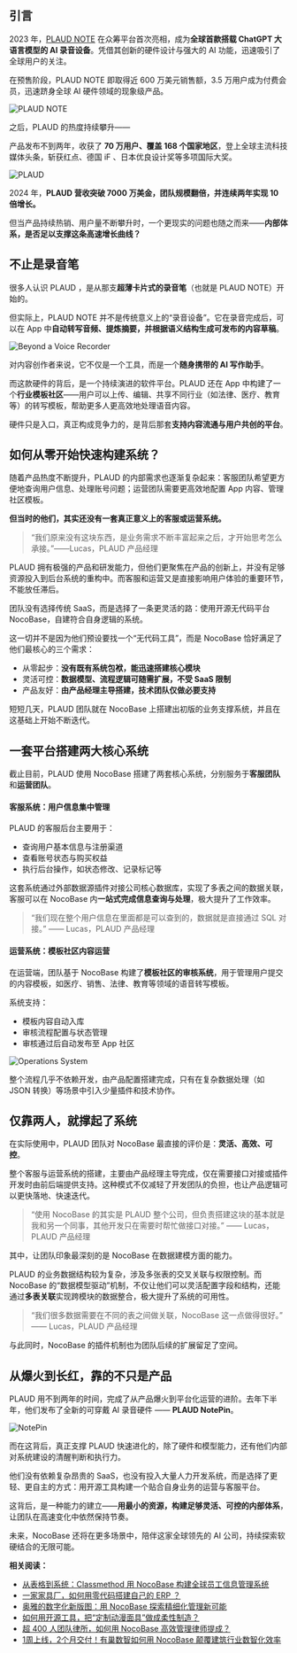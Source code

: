 ## 引言

2023 年，[PLAUD NOTE](https://www.plaud.ai/) 在众筹平台首次亮相，成为**全球首款搭载 ****ChatGPT 大语言模型****的 AI 录音设备**。凭借其创新的硬件设计与强大的 AI 功能，迅速吸引了全球用户的关注。

在预售阶段，PLAUD NOTE 即取得近 600 万美元销售额，3.5 万用户成为付费会员，迅速跻身全球 AI 硬件领域的现象级产品。

![PLAUD NOTE](https://static-docs.nocobase.com/1-hv0ztl.gif)

之后，PLAUD 的热度持续攀升——

产品发布不到两年，收获了 **70 万用户、覆盖 168 个国家地区**，登上全球主流科技媒体头条，斩获红点、德国 iF 、日本优良设计奖等多项国际大奖。

![PLAUD](https://static-docs.nocobase.com/2.0-n0gu0c.PNG)

2024 年，**PLAUD 营收突破 7000 万美金，团队规模翻倍，并连续两年实现 10 倍增长。**

但当产品持续热销、用户量不断攀升时，一个更现实的问题也随之而来——**内部体系，是否足以支撑这条高速增长曲线？**

## 不止是录音笔

很多人认识 PLAUD ，是从那支**超薄卡片式的录音笔**（也就是 PLAUD NOTE）开始的。

但实际上，PLAUD NOTE 并不是传统意义上的“录音设备”。它在录音完成后，可以在 App 中**自动转写音频、提炼摘要，并根据语义结构生成可发布的内容草稿**。

![Beyond a Voice Recorder](https://static-docs.nocobase.com/3.0-ty43po.PNG)

对内容创作者来说，它不仅是一个工具，而是一个**随身携带的 AI 写作助手**。

而这款硬件的背后，是一个持续演进的软件平台。PLAUD 还在 App 中构建了一个**行业模板社区**——用户可以上传、编辑、共享不同行业（如法律、医疗、教育等）的转写模板，帮助更多人更高效地处理语音内容。

硬件只是入口，真正构成竞争力的，是背后那套**支持内容流通与用户共创的平台**。

## 如何从零开始快速构建系统？

随着产品热度不断提升，PLAUD 的内部需求也逐渐复杂起来：客服团队希望更方便地查询用户信息、处理账号问题；运营团队需要更高效地配置 App 内容、管理社区模板。

**但当时的他们，其实还没有一套真正意义上的客服或运营系统。**

> “我们原来没有这块东西，是业务需求不断丰富起来之后，才开始思考怎么承接。”——Lucas，PLAUD 产品经理

PLAUD 拥有极强的产品和研发能力，但他们更聚焦在产品的创新上，并没有足够资源投入到后台系统的重构中。而客服和运营又是直接影响用户体验的重要环节，不能放任滞后。

团队没有选择传统 SaaS，而是选择了一条更灵活的路：使用开源无代码平台 NocoBase，自建符合自身逻辑的系统。

这一切并不是因为他们预设要找一个“无代码工具”，而是 NocoBase 恰好满足了他们最核心的三个需求：

* 从零起步：**没有既有系统包袱，能迅速搭建核心模块**
* 灵活可控：**数据模型、流程逻辑可随需扩展，不受 SaaS 限制**
* 产品友好：**由产品经理主导搭建，技术团队仅做必要支持**

短短几天，PLAUD 团队就在 NocoBase 上搭建出初版的业务支撑系统，并且在这基础上开始不断迭代。

## 一套平台搭建两大核心系统

截止目前，PLAUD 使用 NocoBase 搭建了两套核心系统，分别服务于**客服团队**和**运营团队**。

#### 客服系统：用户信息集中管理

PLAUD 的客服后台主要用于：

* 查询用户基本信息与注册渠道
* 查看账号状态与购买权益
* 执行后台操作，如状态修改、记录标记等

这套系统通过外部数据源插件对接公司核心数据库，实现了多表之间的数据关联，客服可以在 NocoBase 内**一站式完成信息查询与处理**，极大提升了工作效率。

> “我们现在整个用户信息在里面都是可以查到的，数据就是直接通过 SQL 对接。”  —— Lucas，PLAUD 产品经理

#### 运营系统：模板社区内容运营

在运营端，团队基于 NocoBase 构建了**模板社区的审核系统**，用于管理用户提交的内容模板，如医疗、销售、法律、教育等领域的语音转写模板。

系统支持：

* 模板内容自动入库
* 审核流程配置与状态管理
* 审核通过后自动发布至 App 社区

![Operations System](https://static-docs.nocobase.com/4.0-cpa6sz.jfif)

整个流程几乎不依赖开发，由产品配置搭建完成，只有在复杂数据处理（如 JSON 转换）等场景中引入少量插件和技术协作。

## 仅靠两人，就撑起了系统

在实际使用中，PLAUD 团队对 NocoBase 最直接的评价是：**灵活、高效、可控**。

整个客服与运营系统的搭建，主要由产品经理主导完成，仅在需要接口对接或插件开发时由前后端提供支持。这种模式不仅减轻了开发团队的负担，也让产品逻辑可以更快落地、快速迭代。

> “使用 NocoBase 的其实是 PLAUD 整个公司，但负责搭建这块的基本就是我和另一个同事，其他开发只在需要时帮忙做接口对接。”  —— Lucas，PLAUD 产品经理

其中，让团队印象最深刻的是 NocoBase 在数据建模方面的能力。

PLAUD 的业务数据结构较为复杂，涉及多张表的交叉关联与权限控制。而 NocoBase 的“数据模型驱动”机制，不仅让他们可以灵活配置字段和结构，还能通过**多表关联**实现跨模块的数据整合，极大提升了系统的可用性。

> “我们很多数据需要在不同的表之间做关联，NocoBase 这一点做得很好。”  —— Lucas，PLAUD 产品经理

与此同时，NocoBase 的插件机制也为团队后续的扩展留足了空间。

## 从爆火到长红，靠的不只是产品

PLAUD 用不到两年的时间，完成了从产品爆火到平台化运营的进阶。去年下半年，他们发布了全新的可穿戴 AI 录音硬件 —— **PLAUD NotePin**。

![NotePin](https://static-docs.nocobase.com/5.0-rdpv09.png)

而在这背后，真正支撑 PLAUD 快速进化的，除了硬件和模型能力，还有他们内部对系统建设的清醒判断和执行力。

他们没有依赖复杂昂贵的 SaaS，也没有投入大量人力开发系统，而是选择了更轻、更自主的方式：用开源工具构建一个贴合自身业务的运营与客服平台。

这背后，是一种能力的建立——**用最小的资源，构建足够灵活、可控的内部体系**，让团队在高速变化中依然保持节奏。

未来，NocoBase 还将在更多场景中，陪伴这家全球领先的 AI 公司，持续探索软硬结合的无限可能。

**相关阅读：**

* [从表格到系统：Classmethod 用 NocoBase 构建全球员工信息管理系统](https://www.nocobase.com/cn/blog/classmethod)
* [一家家具厂，如何用零代码搭建自己的 ERP ？](https://www.nocobase.com/cn/blog/olmon)
* [奥雅的数字化新版图：用 NocoBase 探索精细化管理新可能](https://www.nocobase.com/cn/blog/l-a)
* [如何用开源工具，把“定制动漫面具”做成柔性制造？](https://www.nocobase.com/cn/blog/kigland)
* [超 400 人团队律所，如何用 NocoBase 高效管理律师提成？](https://www.nocobase.com/cn/blog/how-400-lawyer-firm-streamlines-commission-management-with-nocobase)
* [1周上线，2个月交付！有巢数智如何用 NocoBase 颠覆建筑行业数智化效率](https://www.nocobase.com/cn/blog/rapid-development-with-nocobase)
